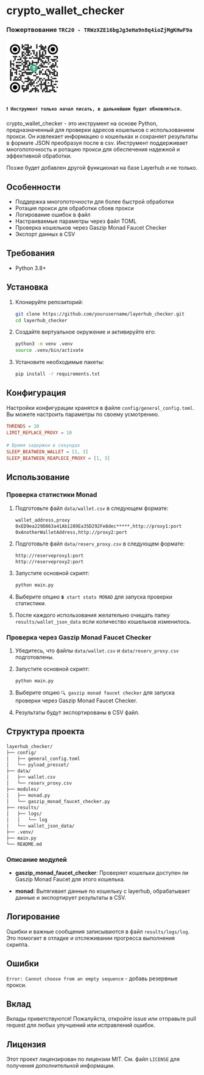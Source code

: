 # crypto_wallet_checker

### Пожертвование ``` TRC20 - TRWzXZE16bgJg3eHa9n8q4ioZjMgKHwF9a ```
<img src="usdt.jpg" alt="Donation" width="150"/>

#### ```❗ Инструмент только начал писать, в дальнейшем будет обновляться.```

 crypto_wallet_checker - это инструмент на основе Python, предназначенный для проверки адресов кошельков с использованием прокси. Он извлекает информацию о кошельках и сохраняет результаты в формате JSON преобразуя после в csv. Инструмент поддерживает многопоточность и ротацию прокси для обеспечения надежной и эффективной обработки.

Позже будет добавлен другой функционал на базе Layerhub и не только.

## Особенности

- Поддержка многопоточности для более быстрой обработки
- Ротация прокси для обработки сбоев прокси
- Логирование ошибок в файл
- Настраиваемые параметры через файл TOML
- Проверка кошельков через Gaszip Monad Faucet Checker
- Экспорт данных в CSV

## Требования

- Python 3.8+

## Установка

1. Клонируйте репозиторий:
    ```sh
    git clone https://github.com/yourusername/layerhub_checker.git
    cd layerhub_checker
    ```

2. Создайте виртуальное окружение и активируйте его:
    ```sh
    python3 -m venv .venv
    source .venv/bin/activate
    ```

3. Установите необходимые пакеты:
    ```sh
    pip install -r requirements.txt
    ```

## Конфигурация

Настройки конфигурации хранятся в файле `config/general_config.toml`. Вы можете настроить параметры по своему усмотрению.

```toml
THRENDS = 10
LIMIT_REPLACE_PROXY = 10

# Время задержки в секундах
SLEEP_BEATWEEN_WALLET = [1, 3]
SLEEP_BEATWEEN_REAPLECE_PROXY = [1, 3]
```

## Использование

### Проверка статистики Monad

1. Подготовьте файл `data/wallet.csv` в следующем формате:
    ```csv
    wallet_address,proxy
    0xED9ea229D863a41Ab1289Ea35D292Fe8dec*****,http://proxy1:port
    0xAnotherWalletAddress,http://proxy2:port
    ```

2. Подготовьте файл `data/reserv_proxy.csv` в следующем формате:
    ```csv
    http://reserveproxy1:port
    http://reserveproxy2:port
    ```

3. Запустите основной скрипт:
    ```sh
    python main.py
    ```

4. Выберите опцию `💲 start stats MONAD` для запуска проверки статистики.

5. После каждого использования желательно очищать папку ```results/wallet_json_data``` если количество кошельков изменилось.

### Проверка через Gaszip Monad Faucet Checker

1. Убедитесь, что файлы `data/wallet.csv` и `data/reserv_proxy.csv` подготовлены.

2. Запустите основной скрипт:
    ```sh
    python main.py
    ```

3. Выберите опцию `🔍 gaszip monad faucet checker` для запуска проверки через Gaszip Monad Faucet Checker.

4. Результаты будут экспортированы в CSV файл.

## Структура проекта

```
layerhub_checker/
├── config/
│   ├── general_config.toml
│   └── pyload_presset/
├── data/
│   ├── wallet.csv
│   └── reserv_proxy.csv
├── modules/
│   ├── monad.py
│   └── gaszip_monad_faucet_checker.py
├── results/
│   ├── logs/
│   │   └── log
│   └── wallet_json_data/
├── .venv/
├── main.py
└── README.md
```

### Описание модулей

- **gaszip_monad_faucet_checker**: Проверяет кошельки доступен ли Gaszip Monad Faucet для этого кошелька.

- **monad**: Вытягивает данные по кошельку с layerhub, обрабатывает данные и экспортирует результаты в CSV.

## Логирование

Ошибки и важные сообщения записываются в файл `results/logs/log`. Это помогает в отладке и отслеживании прогресса выполнения скрипта.

## Ошибки 

```Error: Cannot choose from an empty sequence``` - добавь резервные прокси.

## Вклад

Вклады приветствуются! Пожалуйста, откройте issue или отправьте pull request для любых улучшений или исправлений ошибок.

## Лицензия

Этот проект лицензирован по лицензии MIT. См. файл `LICENSE` для получения дополнительной информации.

